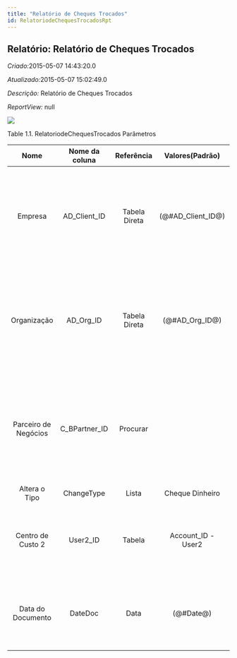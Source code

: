 ```yaml
---
title: "Relatório de Cheques Trocados"
id: RelatoriodeChequesTrocadosRpt
---
```

<div id="d197965e1" class="section chapter">

<div class="titlepage">

<div>

<div>

## Relatório: Relatório de Cheques Trocados

</div>

</div>

</div>

<span class="emphasis"> *Criado:*</span>2015-05-07 14:43:20.0

<span class="emphasis">*Atualizado:*</span>2015-05-07 15:02:49.0

<span class="emphasis"> *Descrição:* </span>Relatório de Cheques
Trocados

<span class="emphasis"> *ReportView:* </span>null

![](/img/manual/RelatoriodeChequesTrocados.png)

<div id="d197965e22" class="table">

<div class="table-title">

Table 1.1. RelatoriodeChequesTrocados
Parâmetros

</div>

<div class="table-contents">

|         Nome         | Nome da coluna  |  Referência   |   Valores(Padrão)    |                 Descrição                 |                                                                            Comentário/Ajuda                                                                            |
| :------------------: | :-------------: | :-----------: | :------------------: | :---------------------------------------: | :--------------------------------------------------------------------------------------------------------------------------------------------------------------------: |
|       Empresa        | AD\_Client\_ID  | Tabela Direta | (@\#AD\_Client\_ID@) |  Empresa/Locatário para esta instalação.  | Uma Empresa é uma Companhia ou uma Entidade Legal (pessoa jurídica). Dados não podem ser compartilhados entre Empresas. Locatário é um sinônimo para Empresa (Client). |
|     Organização      |   AD\_Org\_ID   | Tabela Direta |  (@\#AD\_Org\_ID@)   | Entidade organizacional dentro da Empresa |      Uma "Organização" é uma unidade de sua "Empresa" ou "Entidade Legal" - os exemplos são loja, departamento. Você pode compartilhar dados entre organizações.       |
| Parceiro de Negócios | C\_BPartner\_ID |   Procurar    |                      |    Identifica um Parceiro de Negócios.    |  Um "Parceiro de Negócios" é qualquer um com quem você transaciona. Isto pode incluir Fornecedores, Clientes, Funcionários, Vendedores, Representantes de Venda, etc.  |
|    Altera o Tipo     |   ChangeType    |     Lista     |   Cheque Dinheiro    |                   null                    |                                                                                  null                                                                                  |
|  Centro de Custo 2   |    User2\_ID    |    Tabela     | Account\_ID - User2  |            Centro de Custo \#2            |                               O "Centro de Custo" exibe os elementos opcionais que tenham sido definidos para esta combinação de contas.                               |
|  Data do Documento   |     DateDoc     |     Data      |      (@\#Date@)      |             Data do Documento             |                            A "Data do Documento" indica a data em que o documento foi gerado. Ela pode ser ou não a mesma da data contábil.                            |

</div>

</div>

  

</div>
